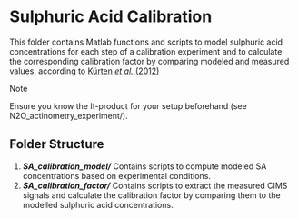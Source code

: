 # Sulphuric Acid Calibration

This folder contains Matlab functions and scripts to model sulphuric acid concentrations for each step of a calibration experiment and to calculate the corresponding calibration factor by comparing modeled and measured values, according to [Kürten *et al.* (2012)](https://pubs.acs.org/doi/10.1021/jp212123n)

>[!NOTE]
>Ensure you know the It-product for your setup beforehand (see N2O_actinometry_experiment/).

## Folder Structure
1) ***SA_calibration_model/*** Contains scripts to compute modeled SA concentrations based on experimental conditions.
2) ***SA_calibration_factor/*** Contains scripts to extract the measured CIMS signals and calculate the calibration factor by comparing them to the modelled sulphuric acid concentrations.
